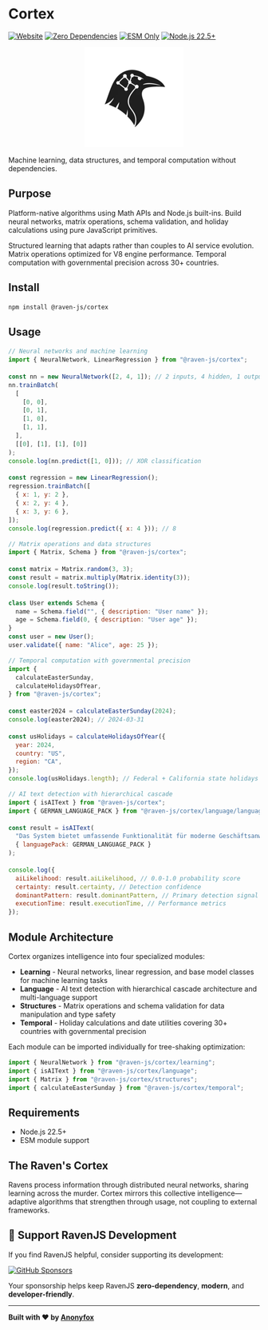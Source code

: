 # Cortex

[![Website](https://img.shields.io/badge/ravenjs.dev-000000?style=flat&logo=firefox&logoColor=white)](https://ravenjs.dev)
[![Zero Dependencies](https://img.shields.io/badge/Zero-Dependencies-brightgreen.svg)](https://github.com/Anonyfox/ravenjs)
[![ESM Only](https://img.shields.io/badge/ESM-Only-purple.svg)](https://nodejs.org/api/esm.html)
[![Node.js 22.5+](https://img.shields.io/badge/Node.js-22.5+-green.svg)](https://nodejs.org/)

<div align="center">
  <img src="./media/logo.webp" alt="Cortex Logo" width="200" height="200" />
</div>

Machine learning, data structures, and temporal computation without dependencies.

## Purpose

Platform-native algorithms using Math APIs and Node.js built-ins. Build neural networks, matrix operations, schema validation, and holiday calculations using pure JavaScript primitives.

Structured learning that adapts rather than couples to AI service evolution. Matrix operations optimized for V8 engine performance. Temporal computation with governmental precision across 30+ countries.

## Install

```bash
npm install @raven-js/cortex
```

## Usage

```javascript
// Neural networks and machine learning
import { NeuralNetwork, LinearRegression } from "@raven-js/cortex";

const nn = new NeuralNetwork([2, 4, 1]); // 2 inputs, 4 hidden, 1 output
nn.trainBatch(
  [
    [0, 0],
    [0, 1],
    [1, 0],
    [1, 1],
  ],
  [[0], [1], [1], [0]]
);
console.log(nn.predict([1, 0])); // XOR classification

const regression = new LinearRegression();
regression.trainBatch([
  { x: 1, y: 2 },
  { x: 2, y: 4 },
  { x: 3, y: 6 },
]);
console.log(regression.predict({ x: 4 })); // 8
```

```javascript
// Matrix operations and data structures
import { Matrix, Schema } from "@raven-js/cortex";

const matrix = Matrix.random(3, 3);
const result = matrix.multiply(Matrix.identity(3));
console.log(result.toString());

class User extends Schema {
  name = Schema.field("", { description: "User name" });
  age = Schema.field(0, { description: "User age" });
}
const user = new User();
user.validate({ name: "Alice", age: 25 });
```

```javascript
// Temporal computation with governmental precision
import {
  calculateEasterSunday,
  calculateHolidaysOfYear,
} from "@raven-js/cortex";

const easter2024 = calculateEasterSunday(2024);
console.log(easter2024); // 2024-03-31

const usHolidays = calculateHolidaysOfYear({
  year: 2024,
  country: "US",
  region: "CA",
});
console.log(usHolidays.length); // Federal + California state holidays
```

```javascript
// AI text detection with hierarchical cascade
import { isAIText } from "@raven-js/cortex";
import { GERMAN_LANGUAGE_PACK } from "@raven-js/cortex/language/languagepacks/german.js";

const result = isAIText(
  "Das System bietet umfassende Funktionalität für moderne Geschäftsanwendungen.",
  { languagePack: GERMAN_LANGUAGE_PACK }
);

console.log({
  aiLikelihood: result.aiLikelihood, // 0.0-1.0 probability score
  certainty: result.certainty, // Detection confidence
  dominantPattern: result.dominantPattern, // Primary detection signal
  executionTime: result.executionTime, // Performance metrics
});
```

## Module Architecture

Cortex organizes intelligence into four specialized modules:

- **Learning** - Neural networks, linear regression, and base model classes for machine learning tasks
- **Language** - AI text detection with hierarchical cascade architecture and multi-language support
- **Structures** - Matrix operations and schema validation for data manipulation and type safety
- **Temporal** - Holiday calculations and date utilities covering 30+ countries with governmental precision

Each module can be imported individually for tree-shaking optimization:

```javascript
import { NeuralNetwork } from "@raven-js/cortex/learning";
import { isAIText } from "@raven-js/cortex/language";
import { Matrix } from "@raven-js/cortex/structures";
import { calculateEasterSunday } from "@raven-js/cortex/temporal";
```

## Requirements

- Node.js 22.5+
- ESM module support

## The Raven's Cortex

Ravens process information through distributed neural networks, sharing learning across the murder. Cortex mirrors this collective intelligence—adaptive algorithms that strengthen through usage, not coupling to external frameworks.

## 🦅 Support RavenJS Development

If you find RavenJS helpful, consider supporting its development:

[![GitHub Sponsors](https://img.shields.io/badge/Sponsor%20on%20GitHub-%23EA4AAA?style=for-the-badge&logo=github&logoColor=white)](https://github.com/sponsors/Anonyfox)

Your sponsorship helps keep RavenJS **zero-dependency**, **modern**, and **developer-friendly**.

---

**Built with ❤️ by [Anonyfox](https://anonyfox.com)**
